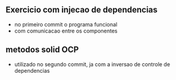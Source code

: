 ## Exercicio com injecao de dependencias

- no primeiro commit o programa funcional
- com comunicacao entre os componentes

## metodos solid OCP

- utilizado no segundo commit, ja com a inversao de controle de dependencias



